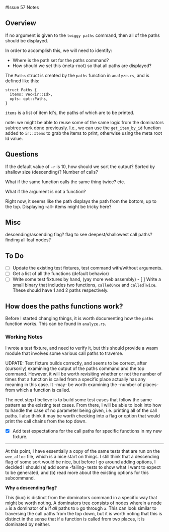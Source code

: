 #Issue 57 Notes

## Overview

If no argument is given to the `twiggy paths` command, then all of the paths
should be displayed.

In order to accomplish this, we will need to identify:
*  Where is the path set for the paths command?
*  How should we set this (meta-root) so that all paths are displayed?

The `Paths` struct is created by the `paths` function in `analyze.rs`,
and is defined like this:

```
struct Paths {
  items: Vec<ir::Id>,
  opts: opt::Paths,
}
```

`items` is a list of item Id's, the paths of which are to be printed.

note: we might be able to reuse some of the same logic from the dominators
subtree work done previously. I.e., we can use the `get_item_by_id` function
added to `ir::Items` to grab the items to print, otherwise using the meta
root Id value.

## Questions

If the default value of `-r` is 10, how should we sort the output? Sorted
by shallow size (descending)? Number of calls?

What if the same function calls the same thing twice? etc.

What if the argument is not a function?

Right now, it seems like the path displays the path from the bottom, up to
the top. Displaying -all- items might be tricky here?

## Misc

descending/ascending flag?
flag to see deepest/shallowest call paths?
finding all leaf nodes?

## To Do

- [ ]  Update the existing test fixtures, test command with/without arguments.
- [ ]  Get a list of all the functions (default behavior)
- [ ]  Write some test fixtures by hand, (yay more web assembly)
       - [ ] Write a small binary that includes two functions, `calledOnce`
             and `calledTwice`. These should have 1 and 2 paths respectively.

## How does the paths functions work?

Before I started changing things, it is worth documenting how the `paths`
function works. This can be found in `analyze.rs`.

### Working Notes

I wrote a test fixture, and need to verify it, but this should provide a wasm
module that involves some various call paths to traverse.

UDPATE: Test fixture builds correctly, and seems to be correct, after
(cursorily) examining the output of the paths command and the top command.
However, it will be worth revisiting whether or not the number of times that
a function is called from a specific place actually has any meaning in this
case. It -may- be worth examining the -number of places- from which a function
is called.

The next step I believe is to build some test cases that follow the same
pattern as the existing test cases. From there, I will be able to look into
how to handle the case of no parameter being given, i.e. printing all of
the call paths. I also think it may be worth checking into a flag or option
that would print the call chains from the top down.

- [x] Add test expectations for the call paths for specific functions in my new fixture.

---

At this point, I have essentially a copy of the same tests that are run on the
`wee_alloc` file, which is a nice start on things. I still think that a
descending flag of some sort would be nice, but before I go around adding
options, I decided I should (a) add some -failing- tests to show what I want
to expect to be generated, and (b) read more about the existing options for
this subcommand.

__Why a descending flag?__

This (iiuc) is distinct from the dominators command in a specific way that
might be worth noting. A dominators tree consists of nodes wherein a node `a`
is a dominator of `b` if _all_ paths to `b` go through `a`. This can look
similar to traversing the call paths from the top down, but it is worth noting
that this is distinct in the sense that if a function is called from two
places, it is dominated by neither.

